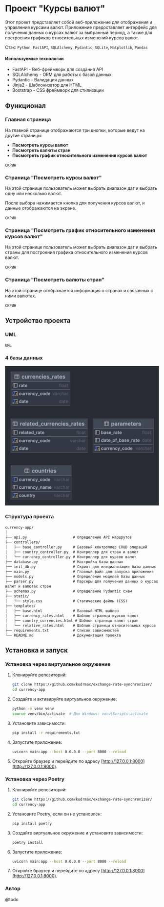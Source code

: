 # Проект "Курсы валют"

Этот проект представляет собой веб-приложение для отображения и управления курсами валют. Приложение предоставляет
интерфейс для получения данных о курсах валют за выбранный период, а также для построения графиков относительных
изменений курсов валют.

Стэк: `Python`, `FastAPI`, `SQLAlchemy`, `Pydantic`, `SQLite`, `Matplotlib`, `Pandas`

#### Используемые технологии

- FastAPI - Веб-фреймворк для создания API
- SQLAlchemy - ORM для работы с базой данных
- Pydantic - Валидация данных
- Jinja2 - Шаблонизатор для HTML
- Bootstrap - CSS фреймворк для стилизации

## Функционал

### Главная страница

На главной странице отображаются три кнопки, которые ведут на другие страницы:

- **Посмотреть курсы валют**
- **Посмотреть валюты стран**
- **Посмотреть график относительного изменения курсов валют**

`СКРИН`

### Страница "Посмотреть курсы валют"

На этой странице пользователь может выбрать диапазон дат и выбрать одну или несколько валют.

После выбора нажимается кнопка для получения курсов валют, и данные отображаются на экране.

`СКРИН`

### Страница "Посмотреть график относительного изменения курсов валют"

На этой странице пользователь может выбрать диапазон дат и выбрать страны для построения графика относительного
изменения курсов валют.

`СКРИН`

### Страница "Посмотреть валюты стран"

На этой странице отображается информация о странах и связанных с ними валютах.

`СКРИН`

## Устройство проекта

### UML

`UML`

### 4 базы данных

![ER.png](docs/ER_1.png)

### Структура проекта

```plaintext
currency-app/
│
├── api.py                     # Определение API маршрутов
├── controllers/
│   ├── base_controller.py     # Базовый контроллер CRUD операций
│   ├── country_controller.py  # Контроллер для стран и валют
│   └── currency_controller.py # Контроллер для курсов валют
├── database.py                # Настройка базы данных
├── init_db.py                 # Скрипт для инициализации базы данных
├── main.py                    # Главный файл для запуска приложения
├── models.py                  # Определение моделей базы данных
├── parser.py                  # Парсеры для получения данных о курсах валют и валютах стран
├── schemas.py                 # Определение Pydantic схем
├── static/
│   └── style.css              # Статические файлы (CSS)
├── templates/
│   ├── base.html              # Базовый HTML шаблон
│   ├── currency_rates.html    # Шаблон страницы курсов валют
│   ├── country_currencies.html # Шаблон страницы валют стран
│   └── relative_rates.html    # Шаблон страницы относительных курсов
├── requirements.txt           # Список зависимостей
└── README.md                  # Документация проекта
```

## Установка и запуск

### Установка через виртуальное окружение

1. Клонируйте репозиторий:
   ```bash
   git clone https://github.com/kudrmax/exchange-rate-synchronizer/
   cd currency-app
   ```

2. Создайте и активируйте виртуальное окружение:
   ```bash
   python -m venv venv
   source venv/bin/activate  # Для Windows: venv\Scripts\activate
   ```

3. Установите зависимости:
   ```bash
   pip install -r requirements.txt
   ```

5. Запустите приложение:
   ```bash
   uvicorn main:app --host 0.0.0.0 --port 8000 --reload
   ```

6. Откройте браузер и перейдите по адресу [http://127.0.0.1:8000](http://127.0.0.1:8000).

### Установка через Poetry

1. Клонируйте репозиторий:
   ```bash
   git clone https://github.com/kudrmax/exchange-rate-synchronizer/
   cd currency-app
   ```

2. Установите Poetry, если он не установлен:
   ```bash
   pip install poetry
   ```

3. Создайте виртуальное окружение и установите зависимости:
   ```bash
   poetry install
   ```

[//]: # (4. Активируйте виртуальное окружение:)

[//]: # (   ```bash)

[//]: # (   poetry shell)

[//]: # (   ```)

6. Запустите приложение:
   ```bash
   uvicorn main:app --host 0.0.0.0 --port 8000 --reload
   ```

7. Откройте браузер и перейдите по адресу [http://127.0.0.1:8000](http://127.0.0.1:8000).

### Автор

@todo
